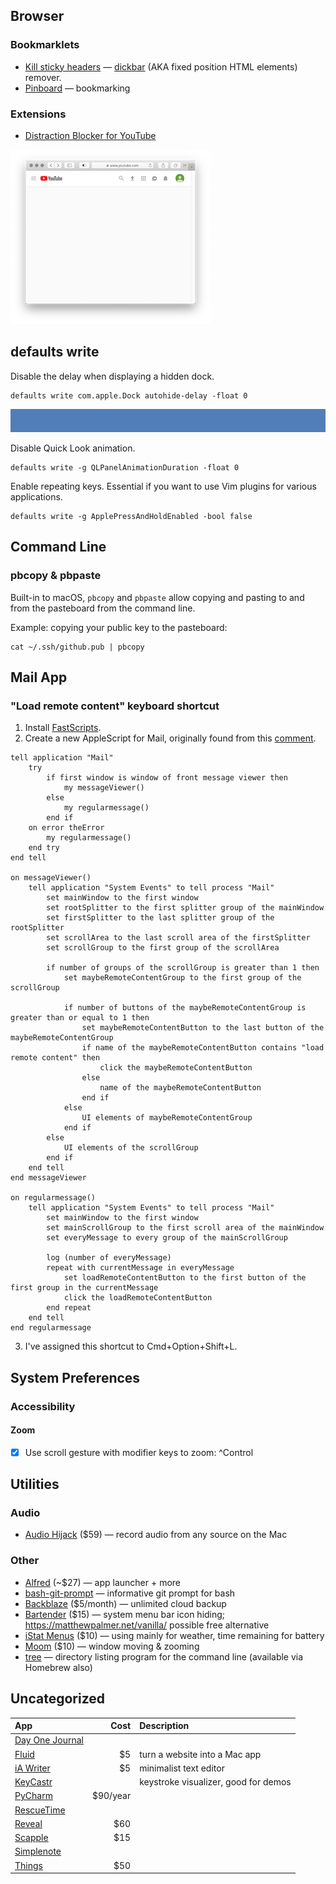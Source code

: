 ## Browser
### Bookmarklets
* [Kill sticky headers](https://alisdair.mcdiarmid.org/kill-sticky-headers/) — [dickbar](https://daringfireball.net/linked/2017/06/27/mcdiarmid-sticky-headers) (AKA fixed position HTML elements) remover.
* [Pinboard](https://pinboard.in/tour/) — bookmarking

### Extensions
* [Distraction Blocker for YouTube](https://safari-extensions.apple.com/details/?id=com.robertjeffs.distractionblockerforyoutube-W9AT75TA27)

![YouTube Homepage with Distraction Blocker for YouTube](img/youtube-distraction-blocker.png)

## defaults write
Disable the delay when displaying a hidden dock.
```
defaults write com.apple.Dock autohide-delay -float 0
```
![Dock Autohide Delay Set to 0](img/defaults-write-autohide-delay.gif)

Disable Quick Look animation.
```
defaults write -g QLPanelAnimationDuration -float 0
```

Enable repeating keys. Essential if you want to use Vim plugins for various applications.
```
defaults write -g ApplePressAndHoldEnabled -bool false
```

## Command Line

### pbcopy & pbpaste
Built-in to macOS, `pbcopy` and `pbpaste` allow copying and pasting to and from the pasteboard from the command line.

Example: copying your public key to the pasteboard:
```
cat ~/.ssh/github.pub | pbcopy
```

## Mail App

### "Load remote content" keyboard shortcut
1. Install [FastScripts](https://red-sweater.com/fastscripts/).
2. Create a new AppleScript for Mail, originally found from this [comment](https://gist.github.com/stevenschobert/f559be35190bd432fcce8f4febd713ef#gistcomment-1826177).
```applescript
tell application "Mail"
    try
        if first window is window of front message viewer then
            my messageViewer()
        else
            my regularmessage()
        end if
    on error theError
        my regularmessage()
    end try
end tell
 
on messageViewer()
    tell application "System Events" to tell process "Mail"
        set mainWindow to the first window
        set rootSplitter to the first splitter group of the mainWindow
        set firstSplitter to the last splitter group of the rootSplitter
        set scrollArea to the last scroll area of the firstSplitter
        set scrollGroup to the first group of the scrollArea
       
        if number of groups of the scrollGroup is greater than 1 then
            set maybeRemoteContentGroup to the first group of the scrollGroup
           
            if number of buttons of the maybeRemoteContentGroup is greater than or equal to 1 then
                set maybeRemoteContentButton to the last button of the maybeRemoteContentGroup
                if name of the maybeRemoteContentButton contains "load remote content" then
                    click the maybeRemoteContentButton
                else
                    name of the maybeRemoteContentButton
                end if
            else
                UI elements of maybeRemoteContentGroup
            end if
        else
            UI elements of the scrollGroup
        end if
    end tell
end messageViewer
 
on regularmessage()
    tell application "System Events" to tell process "Mail"
        set mainWindow to the first window
        set mainScrollGroup to the first scroll area of the mainWindow
        set everyMessage to every group of the mainScrollGroup
       
        log (number of everyMessage)
        repeat with currentMessage in everyMessage
            set loadRemoteContentButton to the first button of the first group in the currentMessage
            click the loadRemoteContentButton
        end repeat
    end tell
end regularmessage
```
3. I've assigned this shortcut to Cmd+Option+Shift+L.

## System Preferences
### Accessibility
#### Zoom
- [x] Use scroll gesture with modifier keys to zoom: ^Control

## Utilities
### Audio
* [Audio Hijack](https://www.rogueamoeba.com/audiohijackpro/) ($59) — record audio from any source on the Mac

### Other
* [Alfred](https://manytricks.com/moom/) (~$27) — app launcher + more
* [bash-git-prompt](https://github.com/magicmonty/bash-git-prompt) — informative git prompt for bash
* [Backblaze](https://www.backblaze.com) ($5/month) — unlimited cloud backup
* [Bartender](https://www.macbartender.com/) ($15) — system menu bar icon hiding; https://matthewpalmer.net/vanilla/ possible free alternative
* [iStat Menus](https://bjango.com/mac/istatmenus/) ($10) — using mainly for weather, time remaining for battery
* [Moom](https://manytricks.com/moom/) ($10) — window moving & zooming
* [tree](http://mama.indstate.edu/users/ice/tree/) — directory listing program for the command line (available via Homebrew also)

## Uncategorized
| App | Cost | Description |
| :-- | --: | :-- |
| [Day One Journal](https://dayoneapp.com) | | |
| [Fluid](https://www.fluidapp.com) | $5 | turn a website into a Mac app |
| [iA Writer](https://ia.net/writer) | $5 | minimalist text editor |
| [KeyCastr](https://github.com/keycastr/keycastr) | | keystroke visualizer, good for demos|
| [PyCharm](https://www.jetbrains.com/pycharm/) | $90/year | |
| [RescueTime](https://www.rescuetime.com) | |
| [Reveal](https://revealapp.com) | $60 | |
| [Scapple](https://www.literatureandlatte.com/scapple/overview) | $15 | |
| [Simplenote](https://simplenote.com) | |
| [Things](https://culturedcode.com/things/) | $50 | |
